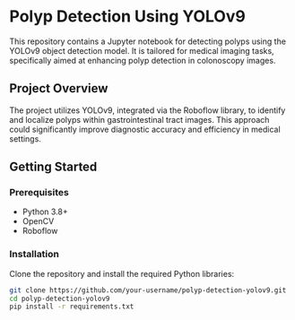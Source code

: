 # Polyp Detection Using YOLOv9

This repository contains a Jupyter notebook for detecting polyps using the YOLOv9 object detection model. It is tailored for medical imaging tasks, specifically aimed at enhancing polyp detection in colonoscopy images.

## Project Overview

The project utilizes YOLOv9, integrated via the Roboflow library, to identify and localize polyps within gastrointestinal tract images. This approach could significantly improve diagnostic accuracy and efficiency in medical settings.

## Getting Started

### Prerequisites

- Python 3.8+
- OpenCV
- Roboflow

### Installation

Clone the repository and install the required Python libraries:

```bash
git clone https://github.com/your-username/polyp-detection-yolov9.git
cd polyp-detection-yolov9
pip install -r requirements.txt
